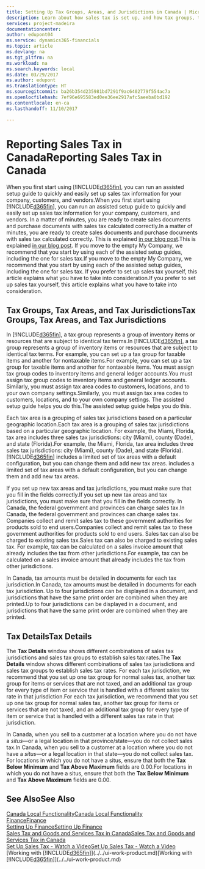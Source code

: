 ```yaml
---
title: Setting Up Tax Groups, Areas, and Jurisdictions in Canada | Microsoft Docs
description: Learn about how sales tax is set up, and how tax groups, tax areas (states, counties, cities, and localities), tax jurisdictions, and tax details work.
services: project-madeira
documentationcenter: 
author: edupont04
ms.service: dynamics365-financials
ms.topic: article
ms.devlang: na
ms.tgt_pltfrm: na
ms.workload: na
ms.search.keywords: local
ms.date: 03/29/2017
ms.author: edupont
ms.translationtype: HT
ms.sourcegitcommit: ba26b354d235981bd7291f9ac6402779f554ac7a
ms.openlocfilehash: 7ef96e695583ed0ee36ee2917afc5aeeba0bd192
ms.contentlocale: en-ca
ms.lasthandoff: 11/10/2017

---
```

# <a name="reporting-sales-tax-in-canada"></a><span data-ttu-id="d6ce6-103">Reporting Sales Tax in Canada</span><span class="sxs-lookup"><span data-stu-id="d6ce6-103">Reporting Sales Tax in Canada</span></span>
<span data-ttu-id="d6ce6-104">When you first start using [!INCLUDE[d365fin](../../includes/d365fin_md.md)], you can run an assisted setup guide to quickly and easily set up sales tax information for your company, customers, and vendors.</span><span class="sxs-lookup"><span data-stu-id="d6ce6-104">When you first start using [!INCLUDE[d365fin](../../includes/d365fin_md.md)], you can run an assisted setup guide to quickly and easily set up sales tax information for your company, customers, and vendors.</span></span> <span data-ttu-id="d6ce6-105">In a matter of minutes, you are ready to create sales documents and purchase documents with sales tax calculated correctly.</span><span class="sxs-lookup"><span data-stu-id="d6ce6-105">In a matter of minutes, you are ready to create sales documents and purchase documents with sales tax calculated correctly.</span></span> <span data-ttu-id="d6ce6-106">This is explained [in our blog post](https://madeira.microsoft.com/blog/sales-tax-setup-made-easy).</span><span class="sxs-lookup"><span data-stu-id="d6ce6-106">This is explained [in our blog post](https://madeira.microsoft.com/blog/sales-tax-setup-made-easy).</span></span>
<span data-ttu-id="d6ce6-107">If you move to the empty My Company, we recommend that you start by using each of the assisted setup guides, including the one for sales tax.</span><span class="sxs-lookup"><span data-stu-id="d6ce6-107">If you move to the empty My Company, we recommend that you start by using each of the assisted setup guides, including the one for sales tax.</span></span> <span data-ttu-id="d6ce6-108">If you prefer to set up sales tax yourself, this article explains what you have to take into consideration.</span><span class="sxs-lookup"><span data-stu-id="d6ce6-108">If you prefer to set up sales tax yourself, this article explains what you have to take into consideration.</span></span>  

## <a name="tax-groups-tax-areas-and-tax-jurisdictions"></a><span data-ttu-id="d6ce6-109">Tax Groups, Tax Areas, and Tax Jurisdictions</span><span class="sxs-lookup"><span data-stu-id="d6ce6-109">Tax Groups, Tax Areas, and Tax Jurisdictions</span></span>
<span data-ttu-id="d6ce6-110">In [!INCLUDE[d365fin](../../includes/d365fin_md.md)], a tax group represents a group of inventory items or resources that are subject to identical tax terms.</span><span class="sxs-lookup"><span data-stu-id="d6ce6-110">In [!INCLUDE[d365fin](../../includes/d365fin_md.md)], a tax group represents a group of inventory items or resources that are subject to identical tax terms.</span></span> <span data-ttu-id="d6ce6-111">For example, you can set up a tax group for taxable items and another for nontaxable items.</span><span class="sxs-lookup"><span data-stu-id="d6ce6-111">For example, you can set up a tax group for taxable items and another for nontaxable items.</span></span> <span data-ttu-id="d6ce6-112">You must assign tax group codes to inventory items and general ledger accounts.</span><span class="sxs-lookup"><span data-stu-id="d6ce6-112">You must assign tax group codes to inventory items and general ledger accounts.</span></span> <span data-ttu-id="d6ce6-113">Similarly, you must assign tax area codes to customers, locations, and to your own company settings.</span><span class="sxs-lookup"><span data-stu-id="d6ce6-113">Similarly, you must assign tax area codes to customers, locations, and to your own company settings.</span></span> <span data-ttu-id="d6ce6-114">The assisted setup guide helps you do this.</span><span class="sxs-lookup"><span data-stu-id="d6ce6-114">The assisted setup guide helps you do this.</span></span>  

<span data-ttu-id="d6ce6-115">Each tax area is a grouping of sales tax jurisdictions based on a particular geographic location.</span><span class="sxs-lookup"><span data-stu-id="d6ce6-115">Each tax area is a grouping of sales tax jurisdictions based on a particular geographic location.</span></span> <span data-ttu-id="d6ce6-116">For example, the Miami, Florida, tax area includes three sales tax jurisdictions: city (Miami), county (Dade), and state (Florida).</span><span class="sxs-lookup"><span data-stu-id="d6ce6-116">For example, the Miami, Florida, tax area includes three sales tax jurisdictions: city (Miami), county (Dade), and state (Florida).</span></span> [!INCLUDE[d365fin](../../includes/d365fin_md.md)]<span data-ttu-id="d6ce6-117"> includes a limited set of tax areas with a default configuration, but you can change them and add new tax areas.</span><span class="sxs-lookup"><span data-stu-id="d6ce6-117"> includes a limited set of tax areas with a default configuration, but you can change them and add new tax areas.</span></span>  

<span data-ttu-id="d6ce6-118">If you set up new tax areas and tax jurisdictions, you must make sure that you fill in the fields correctly.</span><span class="sxs-lookup"><span data-stu-id="d6ce6-118">If you set up new tax areas and tax jurisdictions, you must make sure that you fill in the fields correctly.</span></span> <span data-ttu-id="d6ce6-119">In Canada, the federal government and provinces can charge sales tax.</span><span class="sxs-lookup"><span data-stu-id="d6ce6-119">In Canada, the federal government and provinces can charge sales tax.</span></span> <span data-ttu-id="d6ce6-120">Companies collect and remit sales tax to these government authorities for products sold to end users.</span><span class="sxs-lookup"><span data-stu-id="d6ce6-120">Companies collect and remit sales tax to these government authorities for products sold to end users.</span></span> <span data-ttu-id="d6ce6-121">Sales tax can also be charged to existing sales tax.</span><span class="sxs-lookup"><span data-stu-id="d6ce6-121">Sales tax can also be charged to existing sales tax.</span></span> <span data-ttu-id="d6ce6-122">For example, tax can be calculated on a sales invoice amount that already includes the tax from other jurisdictions.</span><span class="sxs-lookup"><span data-stu-id="d6ce6-122">For example, tax can be calculated on a sales invoice amount that already includes the tax from other jurisdictions.</span></span>  

<span data-ttu-id="d6ce6-123">In Canada, tax amounts must be detailed in documents for each tax jurisdiction.</span><span class="sxs-lookup"><span data-stu-id="d6ce6-123">In Canada, tax amounts must be detailed in documents for each tax jurisdiction.</span></span> <span data-ttu-id="d6ce6-124">Up to four jurisdictions can be displayed in a document, and jurisdictions that have the same print order are combined when they are printed.</span><span class="sxs-lookup"><span data-stu-id="d6ce6-124">Up to four jurisdictions can be displayed in a document, and jurisdictions that have the same print order are combined when they are printed.</span></span>  

## <a name="tax-details"></a><span data-ttu-id="d6ce6-125">Tax Details</span><span class="sxs-lookup"><span data-stu-id="d6ce6-125">Tax Details</span></span>
<span data-ttu-id="d6ce6-126">The **Tax Details** window shows different combinations of sales tax jurisdictions and sales tax groups to establish sales tax rates.</span><span class="sxs-lookup"><span data-stu-id="d6ce6-126">The **Tax Details** window shows different combinations of sales tax jurisdictions and sales tax groups to establish sales tax rates.</span></span> <span data-ttu-id="d6ce6-127">For each tax jurisdiction, we recommend that you set up one tax group for normal sales tax, another tax group for items or services that are not taxed, and an additional tax group for every type of item or service that is handled with a different sales tax rate in that jurisdiction.</span><span class="sxs-lookup"><span data-stu-id="d6ce6-127">For each tax jurisdiction, we recommend that you set up one tax group for normal sales tax, another tax group for items or services that are not taxed, and an additional tax group for every type of item or service that is handled with a different sales tax rate in that jurisdiction.</span></span>  

<span data-ttu-id="d6ce6-128">In Canada, when you sell to a customer at a location where you do not have a *situs*—or a legal location in that province/state—you do not collect sales tax.</span><span class="sxs-lookup"><span data-stu-id="d6ce6-128">In Canada, when you sell to a customer at a location where you do not have a *situs*—or a legal location in that state—you do not collect sales tax.</span></span> <span data-ttu-id="d6ce6-129">For locations in which you do not have a situs, ensure that both the **Tax Below Minimum** and **Tax Above Maximum** fields are 0.00.</span><span class="sxs-lookup"><span data-stu-id="d6ce6-129">For locations in which you do not have a situs, ensure that both the **Tax Below Minimum** and **Tax Above Maximum** fields are 0.00.</span></span>  

## <a name="see-also"></a><span data-ttu-id="d6ce6-130">See Also</span><span class="sxs-lookup"><span data-stu-id="d6ce6-130">See Also</span></span>
[<span data-ttu-id="d6ce6-131">Canada Local Functionality</span><span class="sxs-lookup"><span data-stu-id="d6ce6-131">Canada Local Functionality</span></span>](canada-local-functionality.md)  
[<span data-ttu-id="d6ce6-132">Finance</span><span class="sxs-lookup"><span data-stu-id="d6ce6-132">Finance</span></span>](../../finance.md)  
[<span data-ttu-id="d6ce6-133">Setting Up Finance</span><span class="sxs-lookup"><span data-stu-id="d6ce6-133">Setting Up Finance</span></span>](../../finance-setup-finance.md)  
[<span data-ttu-id="d6ce6-134">Sales Tax and Goods and Services Tax in Canada</span><span class="sxs-lookup"><span data-stu-id="d6ce6-134">Sales Tax and Goods and Services Tax in Canada</span></span>](sales-tax-goods-services.md)  
[<span data-ttu-id="d6ce6-135">Set Up Sales Tax - Watch a Video</span><span class="sxs-lookup"><span data-stu-id="d6ce6-135">Set Up Sales Tax - Watch a Video</span></span>](https://www.youtube.com/watch?v=qMs4BoSytN8&index=13&list=PLcakwueIHoT8K1m148oMqo7amR2a7Bz-8)  
<span data-ttu-id="d6ce6-136">[Working with [!INCLUDE[d365fin](../../includes/d365fin_md.md)]](../../ui-work-product.md)</span><span class="sxs-lookup"><span data-stu-id="d6ce6-136">[Working with [!INCLUDE[d365fin](../../includes/d365fin_md.md)]](../../ui-work-product.md)</span></span>  

